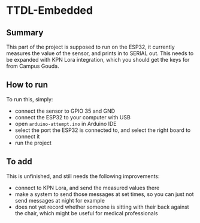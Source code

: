 # TTDL-Embedded

## Summary

This part of the project is supposed to run on the ESP32, it currently measures the value of the sensor, and prints in to SERIAL out. This needs to be expanded with KPN Lora integration, which you should get the keys for from Campus Gouda.

## How to run

To run this, simply:

- connect the sensor to GPIO 35 and GND
- connect the ESP32 to your computer with USB
- open `arduino-attempt.ino` in Arduino IDE
- select the port the ESP32 is connected to, and select the right board to connect it
- run the project

## To add

This is unfinished, and still needs the following improvements:

- connect to KPN Lora, and send the measured values there
- make a system to send those messages at set times, so you can just not send messages at night for example
- does not yet record whether someone is sitting with their back against the chair, which might be useful for medical professionals
